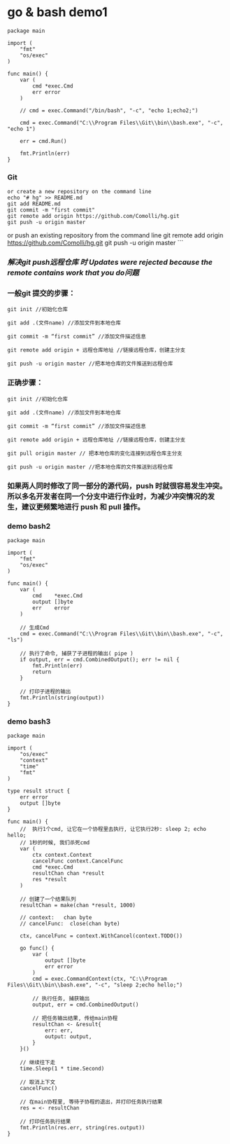 # go & bash demo1

```
package main

import (
	"fmt"
	"os/exec"
)

func main() {
	var (
		cmd *exec.Cmd
		err error
	)

	// cmd = exec.Command("/bin/bash", "-c", "echo 1;echo2;")

	cmd = exec.Command("C:\\Program Files\\Git\\bin\\bash.exe", "-c", "echo 1")

	err = cmd.Run()

	fmt.Println(err)
}
```
### Git
```
or create a new repository on the command line
echo "# hg" >> README.md
git add README.md
git commit -m "first commit"
git remote add origin https://github.com/Comolli/hg.git
git push -u origin master

```
or push an existing repository from the command line
git remote add origin https://github.com/Comolli/hg.git
git push -u origin master ```

### ***解决git push远程仓库 时 Updates were rejected because the remote contains work that you do问题***

### 一般git 提交的步骤：
```
git init //初始化仓库

git add .(文件name) //添加文件到本地仓库

git commit -m “first commit” //添加文件描述信息

git remote add origin + 远程仓库地址 //链接远程仓库，创建主分支

git push -u origin master //把本地仓库的文件推送到远程仓库
```

### 正确步骤：
```
git init //初始化仓库

git add .(文件name) //添加文件到本地仓库

git commit -m “first commit” //添加文件描述信息

git remote add origin + 远程仓库地址 //链接远程仓库，创建主分支

git pull origin master // 把本地仓库的变化连接到远程仓库主分支

git push -u origin master //把本地仓库的文件推送到远程仓库
```
### 如果两人同时修改了同一部分的源代码，push 时就很容易发生冲突。所以多名开发者在同一个分支中进行作业时，为减少冲突情况的发生，建议更频繁地进行 push 和 pull 操作。

### demo bash2
```
package main

import (
	"fmt"
	"os/exec"
)

func main() {
	var (
		cmd    *exec.Cmd
		output []byte
		err    error
	)

	// 生成Cmd
	cmd = exec.Command("C:\\Program Files\\Git\\bin\\bash.exe", "-c", "ls")

	// 执行了命令, 捕获了子进程的输出( pipe )
	if output, err = cmd.CombinedOutput(); err != nil {
		fmt.Println(err)
		return
	}

	// 打印子进程的输出
	fmt.Println(string(output))
}
```
### demo bash3

```
package main

import (
	"os/exec"
	"context"
	"time"
	"fmt"
)

type result struct {
	err error
	output []byte
}

func main() {
	//  执行1个cmd, 让它在一个协程里去执行, 让它执行2秒: sleep 2; echo hello;
	// 1秒的时候, 我们杀死cmd
	var (
		ctx context.Context
		cancelFunc context.CancelFunc
		cmd *exec.Cmd
		resultChan chan *result
		res *result
	)

	// 创建了一个结果队列
	resultChan = make(chan *result, 1000)

	// context:   chan byte
	// cancelFunc:  close(chan byte)

	ctx, cancelFunc = context.WithCancel(context.TODO())

	go func() {
		var (
			output []byte
			err error
		)
		cmd = exec.CommandContext(ctx, "C:\\Program Files\\Git\\bin\\bash.exe", "-c", "sleep 2;echo hello;")

		// 执行任务, 捕获输出
		output, err = cmd.CombinedOutput()

		// 把任务输出结果, 传给main协程
		resultChan <- &result{
			err: err,
			output: output,
		}
	}()

	// 继续往下走
	time.Sleep(1 * time.Second)

	// 取消上下文
	cancelFunc()

	// 在main协程里, 等待子协程的退出，并打印任务执行结果
	res = <- resultChan

	// 打印任务执行结果
	fmt.Println(res.err, string(res.output))
}

```
